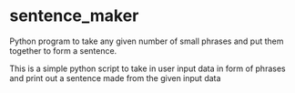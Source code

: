 # sentence_maker
Python program to take any given number of small phrases and put them together to form a sentence.

This is a simple python script to take in user input data in form of phrases and print out a sentence made from the given input data
